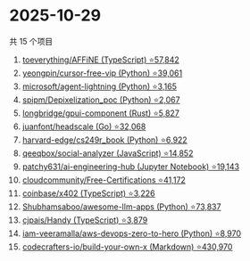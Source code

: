 # 2025-10-29

共 15 个项目

<!-- BEGIN GITHUB -->
<!-- 最后更新时间 2025-10-29 13:10:22 +0800 -->
1. [toeverything/AFFiNE (TypeScript) ⭐57,842](https://github.com/toeverything/AFFiNE)
1. [yeongpin/cursor-free-vip (Python) ⭐39,061](https://github.com/yeongpin/cursor-free-vip)
1. [microsoft/agent-lightning (Python) ⭐3,165](https://github.com/microsoft/agent-lightning)
1. [spipm/Depixelization_poc (Python) ⭐2,067](https://github.com/spipm/Depixelization_poc)
1. [longbridge/gpui-component (Rust) ⭐5,827](https://github.com/longbridge/gpui-component)
1. [juanfont/headscale (Go) ⭐32,068](https://github.com/juanfont/headscale)
1. [harvard-edge/cs249r_book (Python) ⭐6,922](https://github.com/harvard-edge/cs249r_book)
1. [qeeqbox/social-analyzer (JavaScript) ⭐14,852](https://github.com/qeeqbox/social-analyzer)
1. [patchy631/ai-engineering-hub (Jupyter Notebook) ⭐19,143](https://github.com/patchy631/ai-engineering-hub)
1. [cloudcommunity/Free-Certifications ⭐41,172](https://github.com/cloudcommunity/Free-Certifications)
1. [coinbase/x402 (TypeScript) ⭐3,226](https://github.com/coinbase/x402)
1. [Shubhamsaboo/awesome-llm-apps (Python) ⭐73,837](https://github.com/Shubhamsaboo/awesome-llm-apps)
1. [cjpais/Handy (TypeScript) ⭐3,879](https://github.com/cjpais/Handy)
1. [iam-veeramalla/aws-devops-zero-to-hero (Python) ⭐8,970](https://github.com/iam-veeramalla/aws-devops-zero-to-hero)
1. [codecrafters-io/build-your-own-x (Markdown) ⭐430,970](https://github.com/codecrafters-io/build-your-own-x)
<!-- END GITHUB -->